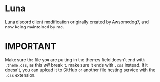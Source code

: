# Luna
Luna discord client modification originally created by Awsomedog7, and now being maintained by me.

# IMPORTANT
Make sure the file you are putting in the themes field doesn't end with `.theme.css`, as this *will* break it. make sure it ends with `.css` instead. If it doesn't, you can upload it to GitHub or another file hosting service with the `.css` extension.
